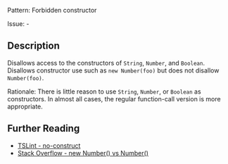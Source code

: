 Pattern: Forbidden constructor

Issue: -

## Description

Disallows access to the constructors of `String`, `Number`, and `Boolean`. Disallows constructor use such as `new Number(foo)` but does not disallow `Number(foo)`.
  
Rationale: There is little reason to use `String`, `Number`, or `Boolean` as constructors. In almost all cases, the regular function-call version is more appropriate.

## Further Reading

* [TSLint - no-construct](https://palantir.github.io/tslint/rules/no-construct)
* [Stack Overflow - new Number() vs Number()](https://stackoverflow.com/questions/4719320/new-number-vs-number)